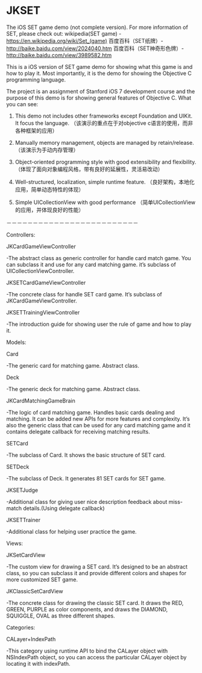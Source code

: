 # JKSET
The iOS SET game demo (not complete version). For more information of SET, please check out:
wikipedia(SET game) - https://en.wikipedia.org/wiki/Set_(game)
百度百科（SET纸牌）- http://baike.baidu.com/view/2024040.htm
百度百科（SET神奇形色牌）- http://baike.baidu.com/view/3989582.htm

This is a iOS version of SET game demo for showing what this game is and how to play it. Most importantly, it is the demo for showing the Objective C programming language.

The project is an assignment of Stanford iOS 7 development course and the purpose of this demo is for showing general features of Objective C. What you can see:

1. This demo not includes other frameworks except Foundation and UIKit. It focus the language.
（该演示的重点在于对objective c语言的使用，而非各种框架的应用）

2. Manually memory management, objects are managed by retain/release.
（该演示为手动内存管理）

3. Object-oriented programming style with good extensibility and flexibility.
（体现了面向对象编程风格，带有良好的延展性，灵活易改动）

4. Well-structured, localization, simple runtime feature.
（良好架构，本地化应用，简单动态特性的体现）

5. Simple UICollectionView with good performance
（简单UICollectionView的应用，并体现良好的性能）


－－－－－－－－－－－－－－－－－－－－－－－－－


Controllers:


JKCardGameViewController

  -The abstract class as generic controller for handle card match game. You can subclass it and use for any card matching game. it’s subclass of UICollectionViewController.


JKSETCardGameViewController

  -The concrete class for handle SET card game. It’s subclass of JKCardGameViewController.


JKSETTrainingViewController

  -The introduction guide for showing user the rule of game and how to play it.



Models:


Card

  -The generic card for matching game. Abstract class.


Deck

  -The generic deck for matching game. Abstract class.


JKCardMatchingGameBrain

  -The logic of card matching game. Handles basic cards dealing and matching. It can be added new APIs for more features and complexity. It’s also the generic class that can be used for any card matching game and it contains delegate callback for receiving matching results.


SETCard

  -The subclass of Card. It shows the basic structure of SET card.


SETDeck

  -The subclass of Deck. It generates 81 SET cards for SET game.


JKSETJudge

  -Additional class for giving user nice description feedback about miss-match details.(Using delegate callback)


JKSETTrainer

  -Additional class for helping user practice the game.



Views:


JKSetCardView

  -The custom view for drawing a SET card. It’s designed to be an abstract class, so you can subclass it and provide different colors and shapes for more customized SET game.


JKClassicSetCardView

  -The concrete class for drawing the classic SET card. It draws the RED, GREEN, PURPLE as color components, and draws the DIAMOND, SQUIGGLE, OVAL as three different shapes.



Categories:


CALayer+IndexPath

  -This category using runtime API to bind the CALayer object with NSIndexPath object, so you can access the particular CALayer object by locating it with indexPath.
